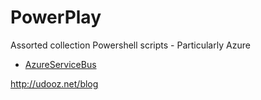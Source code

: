 PowerPlay
=========

Assorted collection Powershell scripts - Particularly Azure

- [AzureServiceBus](./doc/AzureServiceBus.md)

http://udooz.net/blog